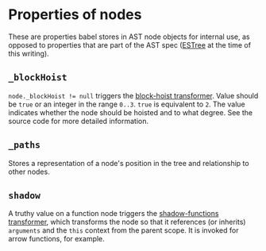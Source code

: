 # Properties of nodes
These are properties babel stores in AST node objects for internal use, as opposed to properties that are part of the AST spec ([ESTree](https://github.com/estree/estree) at the time of this writing).

## `_blockHoist`
`node._blockHoist != null` triggers the [block-hoist transformer](/src/babel/transformation/transformers/internal/block-hoist.js). Value should be `true` or an integer in the range `0..3`. `true` is equivalent to `2`. The value indicates whether the node should be hoisted and to what degree. See the source code for more detailed information.

## `_paths`
Stores a representation of a node's position in the tree and relationship to other nodes.

## `shadow`
A truthy value on a function node triggers the [shadow-functions transformer](/src/babel/transformation/transformers/internal/shadow-functions.js), which transforms the node so that it references (or inherits) `arguments` and the `this` context from the parent scope. It is invoked for arrow functions, for example.
